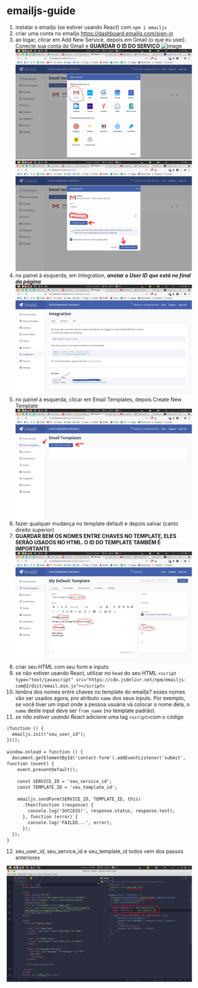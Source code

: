 # emailjs-guide

1. instalar o emailjs (se estiver usando React) com `npm i emailjs`
2. criar uma conta no emailjs https://dashboard.emailjs.com/sign-in
3. ao logar, clicar em Add New Service, depois em Gmail (o que eu usei). Conecte sua conta do Gmail e **GUARDAR O ID DO SERVIÇO** ![image](https://user-images.githubusercontent.com/10542075/127533302-5e090513-b537-4061-8327-85a7fa8c2e19.png) ![image2](https://github.com/alestori/emailjs-guide/blob/master/gmailservice.png?raw=true) ![image3](https://github.com/alestori/emailjs-guide/blob/master/connectgmail.png?raw=true)
4. no painel à esquerda, em Integration, ***anotar o User ID que está no final da página*** ![image4](https://github.com/alestori/emailjs-guide/blob/master/userid.png?raw=true)
5. no painel à esquerda, clicar em Email Templates, depois Create New Template ![image5](https://github.com/alestori/emailjs-guide/blob/master/newtemplate.png?raw=true)
6. fazer qualquer mudança no template default e depois salvar (canto direito superior) 
7. **GUARDAR BEM OS NOMES ENTRE CHAVES NO TEMPLATE, ELES SERÃO USADOS NO HTML. O ID DO TEMPLATE TAMBÉM É IMPORTANTE** ![iamge6](https://github.com/alestori/emailjs-guide/blob/master/templatedefault.png?raw=true)
8. criar seu HTML com seu form e inputs
9. se não estiver usando React, utilizar no `head` do seu HTML `<script type="text/javascript" src="https://cdn.jsdelivr.net/npm/emailjs-com@2/dist/email.min.js"></script>`
10. lembra dos nomes entre chaves no template do emailjs? esses nomes vão ser usados agora, pro atributo `name` dos seus inputs. Por exemplo, se você tiver um input onde a pessoa usuária vá colocar o nome dela, o `name` deste input deve ser `from_name` (no template padrão).
11. *se não estiver usando React* adicione uma tag `<script>`com o código 
```
(function () {
  emailjs.init("seu_user_id");
})();

window.onload = function () {
  document.getElementById('contact-form').addEventListener('submit', function (event) {
    event.preventDefault();

    const SERVICE_ID = 'seu_service_id';
    const TEMPLATE_ID = 'seu_template_id';

    emailjs.sendForm(SERVICE_ID, TEMPLATE_ID, this)
      .then(function (response) {
        console.log('SUCCESS!', response.status, response.text);
      }, function (error) {
        console.log('FAILED...', error);
      });
  });
}
```
12. seu_user_id, seu_service_id e seu_template_id todos vem dos passos anteriores

![image7](https://github.com/alestori/emailjs-guide/blob/master/code.png?raw=true)
